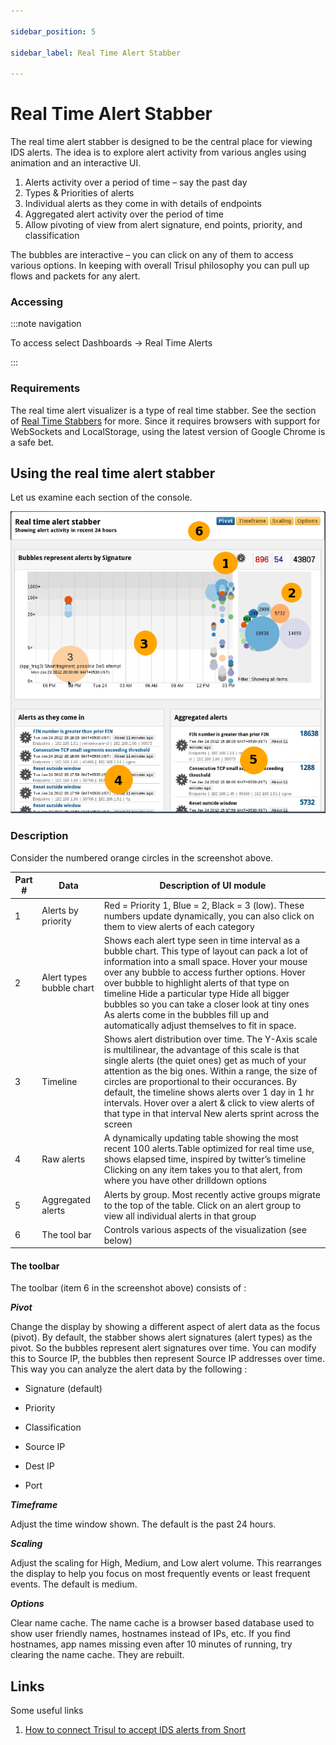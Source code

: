 ```yaml
---

sidebar_position: 5

sidebar_label: Real Time Alert Stabber

---
```


# Real Time Alert Stabber

The real time alert stabber is designed to be the central place for viewing IDS alerts. The idea is to explore alert activity from various angles using animation and an interactive UI.

1. Alerts activity over a period of time – say the past day
2. Types & Priorities of alerts
3. Individual alerts as they come in with details of endpoints
4. Aggregated alert activity over the period of time
5. Allow pivoting of view from alert signature, end points, priority, and classification

The bubbles are interactive – you can click on any of them to access 
various options. In keeping with overall Trisul philosophy you can pull 
up flows and packets for any alert.

### Accessing

:::note navigation

To access select Dashboards → Real Time Alerts

:::

### Requirements

The real time alert visualizer is a type of real time stabber. See the section of [Real Time Stabbers](/docs/ug/cg/stabber) for more. Since it requires browsers with support for WebSockets and LocalStorage, using the latest version of Google Chrome is a safe bet.

## Using the real time alert stabber

Let us examine each section of the console.

![](image/ids_stabber.png)

### Description

Consider the numbered orange circles in the screenshot above.

| Part # | Data                     | Description of UI module                                                                                                                                                                                                                                                                                                                                                                                                                             |
| ------ | ------------------------ | ---------------------------------------------------------------------------------------------------------------------------------------------------------------------------------------------------------------------------------------------------------------------------------------------------------------------------------------------------------------------------------------------------------------------------------------------------- |
| 1      | Alerts by priority       | Red = Priority 1, Blue = 2, Black = 3 (low). These numbers update dynamically, you can also click on them to view alerts of each category                                                                                                                                                                                                                                                                                                            |
| 2      | Alert types bubble chart | Shows each alert type seen in time interval as a bubble chart. This type of layout can pack a lot of information into a small space. Hover your mouse over any bubble to access further options. Hover over bubble to highlight alerts of that type on timeline Hide a particular type Hide all bigger bubbles so you can take a closer look at tiny ones As alerts come in the bubbles fill up and automatically adjust themselves to fit in space. |
| 3      | Timeline                 | Shows alert distribution over time. The Y-Axis scale is multilinear, the advantage of this scale is that single alerts (the quiet ones) get as much of your attention as the big ones. Within a range, the size of circles are proportional to their occurances. By default, the timeline shows alerts over 1 day in 1 hr intervals. Hover over a alert & click to view alerts of that type in that interval New alerts sprint across the screen     |
| 4      | Raw alerts               | A dynamically updating table showing the most recent 100 alerts.Table optimized for real time use, shows elapsed time, inspired by twitter’s timeline Clicking on any item takes you to that alert, from where you have other drilldown options                                                                                                                                                                                                      |
| 5      | Aggregated alerts        | Alerts by group. Most recently active groups migrate to the top of the table. Click on an alert group to view all individual alerts in that group                                                                                                                                                                                                                                                                                                    |
| 6      | The tool bar             | Controls various aspects of the visualization (see below)                                                                                                                                                                                                                                                                                                                                                                                            |

#### The toolbar

The toolbar (item 6 in the screenshot above) consists of :

***Pivot***

Change the display by showing a different aspect of alert data 
as the focus (pivot). By default, the stabber shows alert signatures 
(alert types) as the pivot. So the bubbles represent alert signatures 
over time. You can modify this to Source IP, the bubbles then represent 
Source IP addresses over time. This way you can analyze the alert data 
by the following :  

- Signature (default)

- Priority

- Classification

- Source IP

- Dest IP

- Port

***Timeframe***

Adjust the time window shown. The default is the past 24 hours.

***Scaling***

Adjust the scaling for High, Medium, and Low alert volume. This 
rearranges the display to help you focus on most frequently events or 
least frequent events. The default is medium.

***Options***

Clear name cache. The name cache is a browser based database 
used to show user friendly names, hostnames instead of IPs, etc. If you 
find hostnames, app names missing even after 10 minutes of running, try 
clearing the name cache. They are rebuilt.

## Links

Some useful links

1. [How to connect Trisul to accept IDS alerts from Snort](/docs/howto/setup_ids_alerts)
